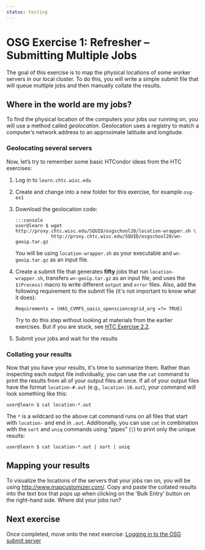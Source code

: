 ```yaml
---
status: testing
---
```


OSG Exercise 1: Refresher – Submitting Multiple Jobs
=====================================================

The goal of this exercise is to map the physical locations of some worker servers in our local cluster.
To do this, you will write a simple submit file that will queue multiple jobs and then manually collate the results.

Where in the world are my jobs?
-------------------------------

To find the physical location of the computers your jobs our running on, you will use a method called *geolocation*.
Geolocation uses a registry to match a computer’s network address to an approximate latitude and longitude.

### Geolocating several servers

Now, let’s try to remember some basic HTCondor ideas from the HTC exercises:

1.  Log in to `learn.chtc.wisc.edu`
1.  Create and change into a new folder for this exercise, for example `osg-ex1`
1.  Download the geolocation code:

        :::console
        user@learn $ wget http://proxy.chtc.wisc.edu/SQUID/osgschool20/location-wrapper.sh \
                     http://proxy.chtc.wisc.edu/SQUID/osgschool20/wn-geoip.tar.gz

    You will be using `location-wrapper.sh` as your executable and `wn-geoip.tar.gz` as an input file.

1.  Create a submit file that generates **fifty** jobs that run `location-wrapper.sh`, transfers `wn-geoip.tar.gz` as an
    input file, and uses the `$(Process)` macro to write different `output` and `error` files.
    Also, add the following requirement to the submit file (it's not important to know what it does):

        Requirements = (HAS_CVMFS_oasis_opensciencegrid_org =?= TRUE)

    Try to do this step without looking at materials from the earlier exercises.
    But if you are stuck, see [HTC Exercise 2.2](../htcondor/part2-ex2-queue-n.md).

1.  Submit your jobs and wait for the results

### Collating your results

Now that you have your results, it's time to summarize them.
Rather than inspecting each output file individually, you can use the `cat` command to print the results from all of
your output files at once.
If all of your output files have the format `location-#.out` (e.g., `location-10.out`), your command will look something
like this:

``` console
user@learn $ cat location-*.out
```

The `*` is a wildcard so the above cat command runs on all files that start with `location-` and end in `.out`.
Additionally, you can use `cat` in combination with the `sort` and `uniq` commands using "pipes" (`|`) to print only
the unique results:

``` console
user@learn $ cat location-*.out | sort | uniq
```

Mapping your results
--------------------

To visualize the locations of the servers that your jobs ran on, you will be using <http://www.mapcustomizer.com/>.
Copy and paste the collated results into the text box that pops up when clicking on the 'Bulk Entry' button on the
right-hand side.
Where did your jobs run?

Next exercise
-------------

Once completed, move onto the next exercise: [Logging in to the OSG submit server](ex2-login-scp.md)

